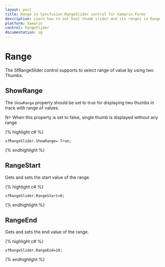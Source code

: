 ```yaml
---
layout: post
title: Range in Syncfusion RangeSlider control for Xamarin.Forms
description: Learn how to set Dual thumb slider and its ranges in RangeSlider control.
platform: Xamarin
control: RangeSlider
documentation: ug
---
```


# Range

The SfRangeSlider control supports to select range of value by using two Thumbs.

## ShowRange

The `ShowRange` property should be set to true for displaying two thumbs in track with range of values.

N> When this property is set to false, single thumb is displayed without any range 

{% highlight c# %}

	sfRangeSlider.ShowRange= True;

{% endhighlight %}

## RangeStart

Gets and sets the start value of the range.

{% highlight c# %}

	sfRangeSlider.RangeStart=0;

{% endhighlight %}

## RangeEnd

Gets and sets the end value of the range.

{% highlight c# %}

	sfRangeSlider.RangeEnd=10;

{% endhighlight  %}
